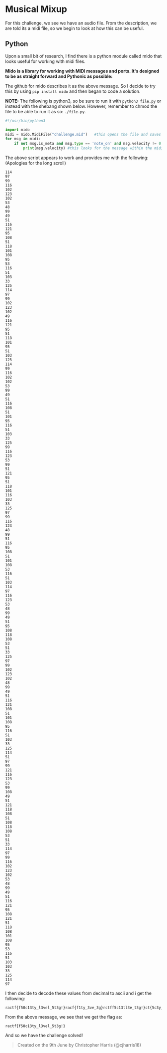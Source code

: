 # Musical Mixup
For this challenge, we see we have an audio file. From the description, we are told its a midi file, so we begin to look at how this can be useful. 

## Python
Upon a small bit of research, I find there is a python module called mido that looks useful for working with midi files.

**Mido is a library for working with MIDI messages and ports. It's designed to be as straight forward and Pythonic as possible:**

The github for mido describes it as the above message. So I decide to try this by using `pip install mido` and then began to code a solution.

**NOTE:** The following is python3, so be sure to run it with `python3 file.py` or instead with the shebang shown below. However, remember to chmod the file to be able to run it as so: `./file.py`.

```python
#!/usr/bin/python3

import mido
midi = mido.MidiFile("challenge.mid")   #this opens the file and saves it to the midi variable.
for msg in midi:
    if not msg.is_meta and msg.type == 'note_on' and msg.velocity != 0 and msg.time == 0:
        print(msg.velocity) #this looks for the message within the midi file
```

The above script appears to work and provides me with the following: (Apologies for the long scroll)
```
114
97
99
116
102
123
102
53
48
99
49
51
116
121
95
108
51
118
101
108
95
53
116
51
103
33
125
114
97
99
102
123
102
49
116
121
95
51
118
101
95
51
103
125
114
99
116
102
102
53
99
49
51
116
108
51
101
95
116
51
103
33
125
99
116
123
53
99
51
121
95
51
118
101
116
103
33
125
97
99
116
123
48
99
51
116
95
108
51
101
108
53
116
51
103
114
97
116
123
53
48
99
49
51
95
108
118
108
53
51
33
125
97
99
102
123
102
48
99
49
51
116
121
108
51
101
108
95
116
51
103
33
125
114
51
97
99
121
116
123
53
99
108
49
51
121
118
108
51
108
118
108
53
51
33
114
97
99
116
102
123
102
53
48
99
49
51
116
121
95
108
121
51
118
108
101
108
95
53
116
51
103
103
33
125
114
97
```

I then decide to decode these values from decimal to ascii and i get the following:
```
ractf{f50c13ty_l3vel_5t3g!}racf{f1ty_3ve_3g}rctff5c13tl3e_t3g!}ct{5c3y_3vetg!}act{0c3t_l3el5t3grat{50c13_lvl53!}acf{f0c13tyl3el_t3g!}r3acyt{5cl13yvl3lvl53!ractf{f50c13ty_ly3vlel_5t3gg!}ra
```

From the above message, we see that we get  the flag as:
```
ractf{f50c13ty_l3vel_5t3g!}
```
And so we have the challenge solved!

> Created on the 9th June by Christopher Harris (@cjharris18)
